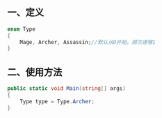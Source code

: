 ## 一、定义
```C#
enum Type 
{ 
	Mage, Archer, Assassin;//默认从0开始，顺次递增1
}
```

## 二、使用方法
```C#
public static void Main(string[] args)
{
	Type type = Type.Archer;
}
```